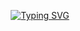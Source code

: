 
<p align="center">
<a href="https://git.io/typing-svg"><img src="https://readme-typing-svg.demolab.com?font=Cooper+Black&duration=5007&pause=1000&color=08A045&random=false&center=true&width=435&lines=Hi+there,+I+am+Devindi+Peiris ;Undergraduate+at+University+of+Moratuwa;Front-end+Developer;+Active+Learner;+Tech+enthusiast" alt="Typing SVG" /></a>
</p>

<!--
**DevindiPeiris/DevindiPeiris** is a ✨ _special_ ✨ repository because its `README.md` (this file) appears on your GitHub profile.

Here are some ideas to get you started:

- 🔭 I’m currently working on ...
- 🌱 I’m currently learning ...
- 👯 I’m looking to collaborate on ...
- 🤔 I’m looking for help with ...
- 💬 Ask me about ...
- 📫 How to reach me: ...
- 😄 Pronouns: ...
- ⚡ Fun fact: ...
-->
